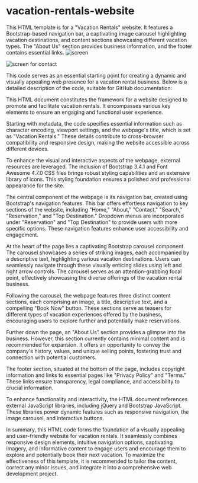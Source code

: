 # vacation-rentals-website
 This HTML template is for a "Vacation Rentals" website. It features a Bootstrap-based navigation bar, a captivating image carousel highlighting vacation destinations, and content sections showcasing different vacation types. The "About Us" section provides business information, and the footer contains essential links.
![screen](https://github.com/Mostafamahmoud12824/vacation-rentals-website/assets/62766443/103d72f9-9419-4b86-9515-9aaf8e5ad7c1)

![screen for contact](https://github.com/Mostafamahmoud12824/vacation-rentals-website/assets/62766443/9d681a99-4a61-42fd-92dc-f8de19071d4f)

 This code serves as an essential starting point for creating a dynamic and visually appealing web presence for a vacation rental business. Below is a detailed description of the code, suitable for GitHub documentation:

This HTML document constitutes the framework for a website designed to promote and facilitate vacation rentals. It encompasses various key elements to ensure an engaging and functional user experience.

Starting with metadata, the code specifies essential information such as character encoding, viewport settings, and the webpage's title, which is set as "Vacation Rentals." These details contribute to cross-browser compatibility and responsive design, making the website accessible across different devices.

To enhance the visual and interactive aspects of the webpage, external resources are leveraged. The inclusion of Bootstrap 3.4.1 and Font Awesome 4.7.0 CSS files brings robust styling capabilities and an extensive library of icons. This styling foundation ensures a polished and professional appearance for the site.

The central component of the webpage is its navigation bar, created using Bootstrap's navigation features. This bar offers effortless navigation to key sections of the website, including "Home," "About," "Contact," "Search," "Reservation," and "Top Destination." Dropdown menus are incorporated under "Reservation" and "Top Destination" to provide users with more specific options. These navigation features enhance user accessibility and engagement.

At the heart of the page lies a captivating Bootstrap carousel component. The carousel showcases a series of striking images, each accompanied by a descriptive text, highlighting various vacation destinations. Users can seamlessly navigate through these visually enticing slides using left and right arrow controls. The carousel serves as an attention-grabbing focal point, effectively showcasing the diverse offerings of the vacation rental business.

Following the carousel, the webpage features three distinct content sections, each comprising an image, a title, descriptive text, and a compelling "Book Now" button. These sections serve as teasers for different types of vacation experiences offered by the business, encouraging users to explore further and potentially make reservations.

Further down the page, an "About Us" section provides a glimpse into the business. However, this section currently contains minimal content and is recommended for expansion. It offers an opportunity to convey the company's history, values, and unique selling points, fostering trust and connection with potential customers.

The footer section, situated at the bottom of the page, includes copyright information and links to essential pages like "Privacy Policy" and "Terms." These links ensure transparency, legal compliance, and accessibility to crucial information.

To enhance functionality and interactivity, the HTML document references external JavaScript libraries, including jQuery and Bootstrap JavaScript. These libraries power dynamic features such as responsive navigation, the image carousel, and interactive buttons.

In summary, this HTML code forms the foundation of a visually appealing and user-friendly website for vacation rentals. It seamlessly combines responsive design elements, intuitive navigation options, captivating imagery, and informative content to engage users and encourage them to explore and potentially book their next vacation. To maximize the effectiveness of this template, it is recommended to tailor the content, correct any minor issues, and integrate it into a comprehensive web development project.
